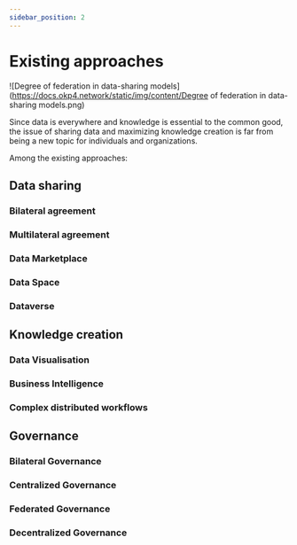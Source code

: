```yaml
---
sidebar_position: 2
---
```


# Existing approaches

![Degree of federation in data-sharing models](https://docs.okp4.network/static/img/content/Degree of federation in data-sharing models.png)

Since data is everywhere and knowledge is essential to the common good, the issue of sharing data and maximizing knowledge creation is far from being a new topic for individuals and organizations.

Among the existing approaches:

## Data sharing
### Bilateral agreement
### Multilateral agreement
### Data Marketplace
### Data Space
### Dataverse

## Knowledge creation
### Data Visualisation
### Business Intelligence
### Complex distributed workflows

## Governance
### Bilateral Governance
### Centralized Governance
### Federated Governance
### Decentralized Governance
